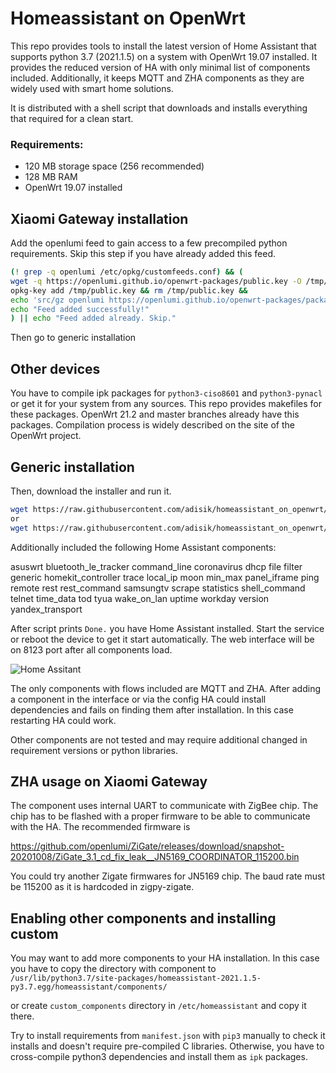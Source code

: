 # Homeassistant on OpenWrt

This repo provides tools to install the latest version of Home Assistant that supports python 3.7 (2021.1.5)
on a system with OpenWrt 19.07 installed. It provides the reduced version of HA with only minimal list of components 
included. Additionally, it keeps MQTT and ZHA components as they are 
widely used with smart home solutions.

It is distributed with a shell script that downloads and installs everything that required for a clean start.

### Requirements:
- 120 MB storage space (256 recommended)
- 128 MB RAM
- OpenWrt 19.07 installed


## Xiaomi Gateway installation

Add the openlumi feed to gain access to a few precompiled python requirements.
Skip this step if you have already added this feed.

```sh
(! grep -q openlumi /etc/opkg/customfeeds.conf) && (
wget -q https://openlumi.github.io/openwrt-packages/public.key -O /tmp/public.key && 
opkg-key add /tmp/public.key && rm /tmp/public.key &&
echo 'src/gz openlumi https://openlumi.github.io/openwrt-packages/packages/19.07/arm_cortex-a9_neon' >> /etc/opkg/customfeeds.conf &&
echo "Feed added successfully!"
) || echo "Feed added already. Skip."
```

Then go to generic installation

## Other devices

You have to compile ipk packages for `python3-ciso8601` and `python3-pynacl` or get it for your system from
any sources. This repo provides makefiles for these packages.
OpenWrt 21.2 and master branches already have this packages.
Compilation process is widely described on the site of the OpenWrt project.


## Generic installation
Then, download the installer and run it.

```sh
wget https://raw.githubusercontent.com/adisik/homeassistant_on_openwrt/main/ha_install.sh -O - | sh
or
wget https://raw.githubusercontent.com/adisik/homeassistant_on_openwrt/main/ha_install_21_02.sh -O - | sh
```

Additionally included the following Home Assistant components:

asuswrt
bluetooth_le_tracker
command_line
coronavirus
dhcp
file
filter
generic
homekit_controller
trace
local_ip
moon
min_max
panel_iframe
ping
remote
rest
rest_command
samsungtv
scrape
statistics
shell_command
telnet
time_data
tod
tyua
wake_on_lan
uptime
workday
version
yandex_transport



After script prints `Done.` you have Home Assistant installed. 
Start the service or reboot the device to get it start automatically.
The web interface will be on 8123 port after all components load.

![Home Assitant](homeassistant.png)

The only components with flows included are MQTT and ZHA.
After adding a component in the interface or via the config
HA could install dependencies and fails on finding them after installation.
In this case restarting HA could work.

Other components are not tested and may require additional changed in 
requirement versions or python libraries.

## ZHA usage on Xiaomi Gateway

The component uses internal UART to communicate with ZigBee chip.
The chip has to be flashed with a proper firmware to be able to 
communicate with the HA. The recommended firmware is 

https://github.com/openlumi/ZiGate/releases/download/snapshot-20201008/ZiGate_3.1_cd_fix_leak__JN5169_COORDINATOR_115200.bin

You could try another Zigate firmwares for JN5169 chip. The baud rate
must be 115200 as it is hardcoded in zigpy-zigate.

## Enabling other components and installing custom

You may want to add more components to your HA installation.
In this case you have to copy the directory with component to 
`/usr/lib/python3.7/site-packages/homeassistant-2021.1.5-py3.7.egg/homeassistant/components/`

or create `custom_components` directory in `/etc/homeassistant` and
copy it there.

Try to install requirements from `manifest.json` with `pip3` manually
to check it installs and doesn't require pre-compiled C libraries.
Otherwise, you have to cross-compile python3 dependencies and install
them as `ipk` packages.
